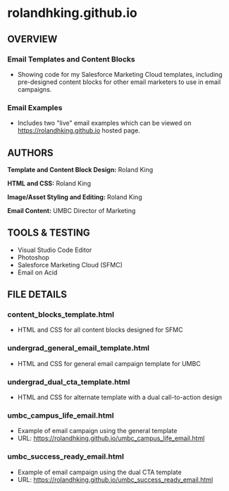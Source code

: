 # rolandhking.github.io
## OVERVIEW
### Email Templates and Content Blocks
 * Showing code for my Salesforce Marketing Cloud templates, including pre-designed content blocks for other email marketers to use in email campaigns.
### Email Examples
 * Includes two "live" email examples which can be viewed on https://rolandhking.github.io hosted page.
## AUTHORS
**Template and Content Block Design:** Roland King

**HTML and CSS:** Roland King

**Image/Asset Styling and Editing:** Roland King

**Email Content:** UMBC Director of Marketing
## TOOLS & TESTING
* Visual Studio Code Editor
* Photoshop
* Salesforce Marketing Cloud (SFMC)
* Email on Acid
## FILE DETAILS
### content_blocks_template.html
* HTML and CSS for all content blocks designed for SFMC
### undergrad_general_email_template.html
* HTML and CSS for general email campaign template for UMBC
### undergrad_dual_cta_template.html
* HTML and CSS for alternate template with a dual call-to-action design
### umbc_campus_life_email.html
* Example of email campaign using the general template
* URL: https://rolandhking.github.io/umbc_campus_life_email.html
### umbc_success_ready_email.html
* Example of email campaign using the dual CTA template
* URL: https://rolandhking.github.io/umbc_success_ready_email.html
